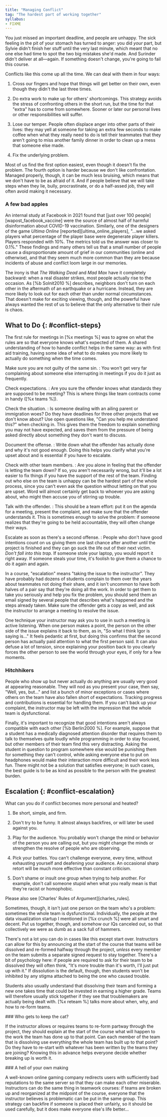 ```yaml
---
title: "Managing Conflict"
tag: "The hardest part of working together"
syllabus:
- FIXME
---
```


You just missed an important deadline, and people are unhappy.
The sick feeling in the pit of your stomach has turned to anger:
you did *your* part,
but Sylvie didn't finish her stuff until the very last minute,
which meant that no one else had time to spot the two big mistakes she'd made.
And Surinder didn't deliver at all—again.
If something doesn't change,
you're going to fail this course.

Conflicts like this come up all the time.
We can deal with them in four ways:

1.  Cross our fingers and hope that things will get better on their own,
    even though they didn't the last three times.

2.  Do extra work to make up for others' shortcomings.
    This strategy avoids the stress of confronting others in the short run,
    but the time for that "extra" has to come from somewhere.
    Sooner or later our personal lives or other responsibilities will suffer.

3.  Lose our temper.
    People often displace anger into other parts of their lives:
    they may yell at someone for taking an extra few seconds to make coffee
    when what they really need to do is tell their teammates
    that they aren't going to miss another family dinner
    in order to clean up a mess that someone else made.

4.  Fix the underlying problem.

Most of us find the first option easiest,
even though it doesn't fix the problem.
The fourth option is harder because we don't like confrontation.
Managed properly,
though,
it can be much less bruising,
which means that we don't have to be as afraid of it.
And if people believe that we will take steps when they lie,
bully,
procrastinate,
or do a half-assed job,
they will often avoid making it necessary.

<div class="callout" markdown="1">

### A few bad apples

An internal study at Facebook in 2021 found that
[just over 100 people][wapost_facebook_vaccine] were the source of
almost half of harmful disinformation about COVID-19 vaccination.
Similarly,
one of the designers of the game *Ultima Online* [reported][ultima_online_players],
"…we asked players what percentage of the player base were degenerate player killers.
Players responded with 10%.
The metrics told us the answer was closer to 0.1%."
These findings and many others tell us that a small number of people
cause a disproportionate amount of grief in our communities (online and otherwise),
and that they seem much more common than they are
because incidents of abuse and conflict loom large in our memories.

The irony is that *The Walking Dead* and *Mad Max* have it completely backward:
when a real disaster strikes, most people actually rise to the occasion.
As [%b Solnit2010 %] describes,
neighbors don't turn on each other in the aftermath of an earthquake or a hurricane.
Instead, they are more likely to look out for each other than under normal circumstances.
That doesn't make for exciting viewing, though,
and the powerful have always wanted the rest of us to believe that
the only alternative to their rule is chaos.

</div>

## What to Do {: #conflict-steps}

The first rule for meetings in [%x meetings %] was
to agree on what the rules are
so that everyone knows what's expected of them.
A shared understanding of how to handle conflict helps in the same way:
as with first aid training,
having some idea of what to do makes you more likely to actually do something
when the time comes.

Make sure you are not guilty of the same sin.
:   You won't get very far complaining about someone else interrupting in meetings
    if you do it just as frequently.

Check expectations.
:   Are you sure the offender knows what standards they are supposed to be meeting?
    This is where things like team contracts come in handy ([%x teams %]).

Check the situation.
:   Is someone dealing with an ailing parent or immigration woes?
    Do they have deadlines for three other projects that we don't know about?
    Use open questions like,
    "Can you help me understand this?" when checking in.
    This gives them the freedom to explain something you may not have expected,
    and saves them from the pressure of being asked directly
    about something they don't want to discuss.

Document the offense.
:   Write down what the offender has actually done and why it's not good enough.
    Doing this helps you clarify what you're upset about
    and is essential if you have to escalate.

Check with other team members.
:   Are you alone in feeling that the offender is letting the team down?
    If so, you aren't necessarily wrong,
    but it'll be a lot easier to fix things
    if you have the support of the rest of the team.
    Finding out who else on the team is unhappy
    can be the hardest part of the whole process,
    since you can't even ask the question without letting on that you are upset.
    Word will almost certainly get back to whoever you are asking about,
    who might then accuse you of stirring up trouble.

Talk with the offender.
:   This should be a team effort:
    put it on the agenda for a meeting,
    present the complaint,
    and make sure that the offender understands it.
    This is sometimes enough to solve the problem:
    if someone realizes that they're going to be held accountable,
    they will often change their ways.

Escalate as soon as there's a second offense.
:   People who don't have good intentions count on us giving them
    one last chance after another until the project is finished
    and they can go suck the life out of their next victim.
    *Don't fall into this trap.*
    If someone stole your laptop,
    you would report it right away.
    If someone steals your time,
    it's foolish to give them a chance to do it again and again.

In a course, "escalation" means "taking the issue to the instructor".
They have probably had dozens of students complain to them over the years
about teammates not doing their share,
and it isn't uncommon to have both halves of a pair say that
they're doing all the work.
In order to get them to take you seriously and help you fix the problem,
you should send them an email signed by several people
that describes what's happened and the steps already taken.
Make sure the offender gets a copy as well,
and ask the instructor to arrange a meeting to resolve the issue.

One technique your instructor may ask you to use in such a meeting
is active listening.
When one person makes a point,
the person on the other side of the issue explains it back to them,
as in, "So what I think Igor is saying is…"
It feels pedantic at first,
but doing this confirms that
the second person has actually paid attention to what the first person said.
It can also defuse a lot of tension,
since explaining your position back to you clearly
forces the other person to see the world through your eyes,
if only for a few moments.

<div class="callout" markdown="1">

### Hitchhikers

People who show up but never actually do anything
are usually very good at appearing reasonable.
They will nod as you present your case, then say, "Well, yes, but…"
and list a bunch of minor exceptions
or cases where others on the team have also fallen short of expectations.
Tracking progress and contributions is essential for handling them.
If you can't back up your complaint,
the instructor may be left with the impression that the whole team is dysfunctional.

</div>

Finally, it's important to recognize that
good intentions aren't always compatible with each other [%b Berlin2000 %].
For example,
suppose that a student has a medically diagnosed attention disorder
that requires them to talk to themselves quite loudly while programming
in order to stay focused,
but other members of their team find this very distracting.
Asking the student in question to program somewhere else
would be punishing them for something they can't control,
while asking everyone else to put on headphones
would make their interaction more difficult and their work less fun.
There might not be a solution that satisfies everyone;
in such cases,
the best guide is to be as kind as possible
to the person with the greatest burden.

## Escalation {: #conflict-escalation}

What can you do if conflict becomes more personal and heated?

1.  Be short, simple, and firm.

2.  Don't try to be funny.
    It almost always backfires, or will later be used against you.

3.  Play for the audience.
    You probably won't change the mind or behavior of
    the person you are calling out,
    but you might change the minds
    or strengthen the resolve of people who are observing.

4.  Pick your battles.
    You can't challenge everyone, every time, without exhausting yourself
    and deafening your audience.
    An occasional sharp retort will be much more effective than constant criticism.

5.  Don't shame or insult one group when trying to help another.
    For example, don't call someone stupid when what you really mean is
    that they're racist or homophobic.

Please also see [Charles' Rules of Argument][charles_rules].

Sometimes, though, it isn't just one person on the team who's a problem:
sometimes the whole team is dysfunctional.
Individually,
the people at the data visualization startup I mentioned in [%x crunch %]
were all smart and decent.
Put us together, though, and somehow our IQs canceled out,
so that collectively we were as dumb as a sack full of hammers.

There's not a lot you can do in cases like this except start over.
Instructors can allow for this by announcing at the start of the course
that teams will be dissolved and re-formed halfway through the project,
*unless* every member on the team submits a separate signed request to stay together.
There's a bit of psychology here:
if people are required to ask for their team to be dissolved
they will often think,
"It's more trouble than it's worth, I'll just put up with it."
If dissolution is the default,
though,
then students won't be inhibited by any stigma
attached to being the one who caused trouble.

Students also usually understand that dissolving their team and forming a new one
takes time that could be invested in earning a higher grade.
Teams will therefore usually stick together
if they see that troublemakers are actually being dealt with.
[%x reteam %] talks more about when, why, and how to re-form teams.

<div class="callout" markdown="1">
### Who gets to keep the cat?

If the instructor allows or requires teams to re-form partway through the project,
they should explain at the start of the course
what will happen to the work the team has done up to that point.
Can each member of the team that is dissolving
use everything the whole team has built up to that point?
Do they have to re-start
with whatever has been written by the teams they are joining?
Knowing this in advance helps everyone decide whether breaking up is worth it.
</div>

<div class="callout" markdown="1">
### A hell of your own making

A well-known online gaming company
redirects users with sufficiently bad reputations to the same server
so that they can make each other miserable.
Instructors can do the same thing in teamwork courses:
if teams are broken up and reorganized at the midpoint of the course,
everyone that the instructor believes is problematic
can be put in the same group.
This strategy can backfire if someone is placed their unfairly,
so it should be used carefully,
but it does make everyone else's life better…
</div>
